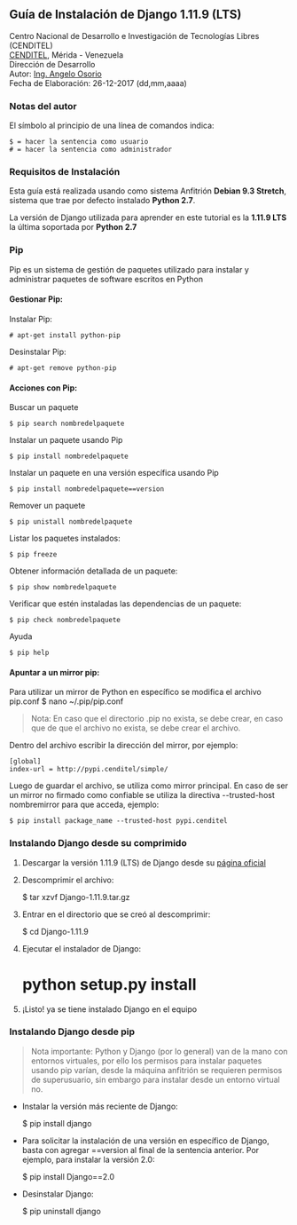 ## Guía de Instalación de Django 1.11.9 (LTS)
Centro Nacional de Desarrollo e Investigación de Tecnologías Libres (CENDITEL) <br>
[CENDITEL](https://www.cenditel.gob.ve/), Mérida - Venezuela<br>
Dirección de Desarrollo<br>
Autor: [Ing. Angelo Osorio](https://twitter.com/Engel_PAIN)<br>
Fecha de Elaboración: 26-12-2017 (dd,mm,aaaa)


### Notas del autor
El símbolo al principio de una línea de comandos indica:

    $ = hacer la sentencia como usuario
    # = hacer la sentencia como administrador


### Requisitos de Instalación
Esta guía está realizada usando como sistema Anfitrión **Debian 9.3 Stretch**, sistema que trae por
defecto instalado **Python 2.7**.

La versión de Django utilizada para aprender en este tutorial es la **1.11.9 LTS** la última
soportada por **Python 2.7**


### Pip
Pip es un sistema de gestión de paquetes utilizado para instalar y administrar paquetes de software
escritos en Python

#### Gestionar Pip:

Instalar Pip:

    # apt-get install python-pip

Desinstalar Pip:

    # apt-get remove python-pip

#### Acciones con Pip:

Buscar un paquete

    $ pip search nombredelpaquete

Instalar un paquete usando Pip

    $ pip install nombredelpaquete

Instalar un paquete en una versión específica usando Pip

    $ pip install nombredelpaquete==version

Remover un paquete

    $ pip unistall nombredelpaquete

Listar los paquetes instalados:

    $ pip freeze

Obtener información detallada de un paquete:

    $ pip show nombredelpaquete

Verificar que estén instaladas las dependencias de un paquete:

    $ pip check nombredelpaquete

Ayuda

    $ pip help

#### Apuntar a un mirror pip:
 Para utilizar un mirror de Python en específico se modifica el archivo pip.conf
    $ nano ~/.pip/pip.conf
> Nota: En caso que el directorio .pip no exista, se debe crear, en caso que de que el archivo no
exista, se debe crear el archivo.

Dentro del archivo escribir la dirección del mirror, por ejemplo:

    [global]
    index-url = http://pypi.cenditel/simple/

Luego de guardar el archivo, se utiliza como mirror principal. En caso de ser un mirror no firmado
como confiable se utiliza la directiva --trusted-host nombremirror para que acceda, ejemplo:

    $ pip install package_name --trusted-host pypi.cenditel


### Instalando Django desde su comprimido
1. Descargar la versión 1.11.9 (LTS) de Django desde su [página oficial](https://www.djangoproject.com/download/1.11.9/tarball/)

2. Descomprimir el archivo:

    $ tar xzvf Django-1.11.9.tar.gz

3. Entrar en el directorio que se creó al descomprimir:
    
    $ cd Django-1.11.9

4. Ejecutar el instalador de Django:

    # python setup.py install

5. ¡Listo! ya se tiene instalado Django en el equipo


### Instalando Django desde pip

>Nota importante: Python y Django (por lo general) van de la mano con entornos virtuales, por ello
los permisos para instalar paquetes usando pip varían, desde la máquina anfitrión se requieren
permisos de superusuario, sin embargo para instalar desde un entorno virtual no.

* Instalar la versión más reciente de Django:

    $ pip install django

* Para solicitar la instalación de una versión en específico de Django, basta con agregar ==version
al final de la sentencia anterior. Por ejemplo, para instalar la versión 2.0:

    $ pip install Django==2.0

* Desinstalar Django:

    $ pip uninstall django